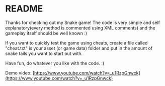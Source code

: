 # README #

Thanks for checking out my Snake game!
The code is very simple and self explanatory(every method is commented using XML comments) and the gameplay itself should be well known :)

If you want to quickly test the game using cheats, create a file called "cheat.txt" is your asset (or game data) folder and put in the amount of snake tails you want to start out with.

Have fun, do whatever you like with the code. :)

Demo video: [https://www.youtube.com/watch?v=_u1RzpGnwck](https://www.youtube.com/watch?v=_u1RzpGnwck)